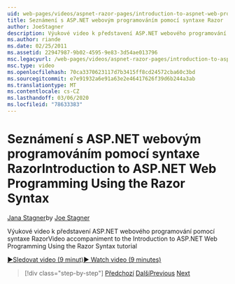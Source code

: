 ```yaml
---
uid: web-pages/videos/aspnet-razor-pages/introduction-to-aspnet-web-programming-using-the-razor-syntax
title: Seznámení s ASP.NET webovým programováním pomocí syntaxe Razor | Microsoft Docs
author: JoeStagner
description: Výukové video k představení ASP.NET webového programování pomocí syntaxe Razor
ms.author: riande
ms.date: 02/25/2011
ms.assetid: 22947987-9b02-4595-9e83-3d54ae013796
msc.legacyurl: /web-pages/videos/aspnet-razor-pages/introduction-to-aspnet-web-programming-using-the-razor-syntax
msc.type: video
ms.openlocfilehash: 70ca3370623117d7b3415ff8cd24572cba60c3bd
ms.sourcegitcommit: e7e91932a6e91a63e2e46417626f39d6b244a3ab
ms.translationtype: MT
ms.contentlocale: cs-CZ
ms.lasthandoff: 03/06/2020
ms.locfileid: "78633383"
---
```

# <a name="introduction-to-aspnet-web-programming-using-the-razor-syntax"></a><span data-ttu-id="921d0-103">Seznámení s ASP.NET webovým programováním pomocí syntaxe Razor</span><span class="sxs-lookup"><span data-stu-id="921d0-103">Introduction to ASP.NET Web Programming Using the Razor Syntax</span></span>

<span data-ttu-id="921d0-104">[Jana Stagner](https://github.com/JoeStagner)</span><span class="sxs-lookup"><span data-stu-id="921d0-104">by [Joe Stagner](https://github.com/JoeStagner)</span></span>

<span data-ttu-id="921d0-105">Výukové video k představení ASP.NET webového programování pomocí syntaxe Razor</span><span class="sxs-lookup"><span data-stu-id="921d0-105">Video accompaniment to the Introduction to ASP.NET Web Programming Using the Razor Syntax tutorial</span></span>

[<span data-ttu-id="921d0-106">&#9654;Sledovat video (9 minut)</span><span class="sxs-lookup"><span data-stu-id="921d0-106">&#9654; Watch video (9 minutes)</span></span>](https://channel9.msdn.com/Blogs/ASP-NET-Site-Videos/introduction-to-aspnet-web-programming-using-the-razor-syntax)

> [!div class="step-by-step"]
> <span data-ttu-id="921d0-107">[Předchozí](getting-started-with-webmatrix-and-aspnet-web-pages.md)
> [Další](creating-a-consistent-look-part-1.md)</span><span class="sxs-lookup"><span data-stu-id="921d0-107">[Previous](getting-started-with-webmatrix-and-aspnet-web-pages.md)
[Next](creating-a-consistent-look-part-1.md)</span></span>
